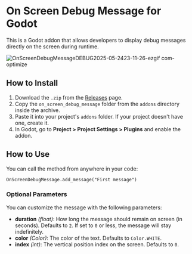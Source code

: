 # On Screen Debug Message for Godot

This is a Godot addon that allows developers to display debug messages directly on the screen during runtime.

![OnScreenDebugMessageDEBUG2025-05-2423-11-26-ezgif com-optimize](https://github.com/user-attachments/assets/d01c18c5-e693-4cda-a356-3aba62ecefa8)

## How to Install

1. Download the `.zip` from the [Releases](../../releases) page.
2. Copy the `on_screen_debug_message` folder from the `addons` directory inside the archive.
3. Paste it into your project's `addons` folder. If your project doesn't have one, create it.
4. In Godot, go to **Project > Project Settings > Plugins** and enable the addon.

## How to Use

You can call the method from anywhere in your code:

```gdscript
OnScreenDebugMessage.add_message("First message")
```

### Optional Parameters

You can customize the message with the following parameters:

* **duration** *(float)*: How long the message should remain on screen (in seconds). Defaults to `2`. If set to `0` or less, the message will stay indefinitely.
* **color** *(Color)*: The color of the text. Defaults to `Color.WHITE`.
* **index** *(int)*: The vertical position index on the screen. Defaults to `0`.
